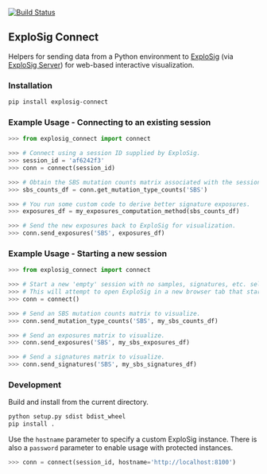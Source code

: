 [![Build Status](https://travis-ci.org/keller-mark/explosig-connect.svg?branch=master)](https://travis-ci.org/keller-mark/explosig-connect)

## ExploSig Connect

Helpers for sending data from a Python environment to [ExploSig](https://github.com/lrgr/explosig) (via [ExploSig Server](https://github.com/lrgr/explosig-server)) for web-based interactive visualization.

### Installation

```sh
pip install explosig-connect
```

### Example Usage - Connecting to an existing session

```python
>>> from explosig_connect import connect

>>> # Connect using a session ID supplied by ExploSig.
>>> session_id = 'af6242f3'
>>> conn = connect(session_id)

>>> # Obtain the SBS mutation counts matrix associated with the session.
>>> sbs_counts_df = conn.get_mutation_type_counts('SBS')

>>> # You run some custom code to derive better signature exposures.
>>> exposures_df = my_exposures_computation_method(sbs_counts_df)

>>> # Send the new exposures back to ExploSig for visualization.
>>> conn.send_exposures('SBS', exposures_df)
```

### Example Usage - Starting a new session

```python
>>> from explosig_connect import connect

>>> # Start a new 'empty' session with no samples, signatures, etc. selected.
>>> # This will attempt to open ExploSig in a new browser tab that starts the session.
>>> conn = connect()

>>> # Send an SBS mutation counts matrix to visualize.
>>> conn.send_mutation_type_counts('SBS', my_sbs_counts_df)

>>> # Send an exposures matrix to visualize.
>>> conn.send_exposures('SBS', my_sbs_exposures_df)

>>> # Send a signatures matrix to visualize.
>>> conn.send_signatures('SBS', my_sbs_signatures_df)
```

### Development

Build and install from the current directory.

```sh
python setup.py sdist bdist_wheel
pip install .
```

Use the `hostname` parameter to specify a custom ExploSig instance.
There is also a `password` parameter to enable usage with protected instances.

```python
>>> conn = connect(session_id, hostname='http://localhost:8100')
```